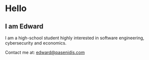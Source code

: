 # Hello

## I am Edward
I am a high-school student highly interested in software engineering, cybersecurity and economics.

Contact me at: [edward@pasenidis.com](mailto:edward@pasenidis.com)

[website]: https://pasenidis.com
[twitter]: https://twitter.com/EdwardPasenidis
